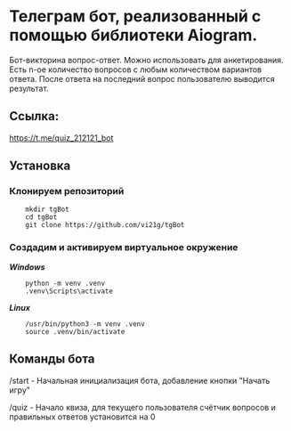 # Телеграм бот, реализованный с помощью библиотеки Aiogram.
Бот-викторина вопрос-ответ. Можно использовать для анкетирования.
Есть n-ое количество вопросов с любым количеством вариантов ответа. После ответа на последний вопрос пользователю выводится результат.

## Ссылка:
https://t.me/quiz_212121_bot

## Установка

### Клонируем репозиторий
```
    mkdir tgBot
    cd tgBot
    git clone https://github.com/vi21g/tgBot
```

### Создадим и активируем виртуальное окружение
___Windows___
```
    python -m venv .venv
    .venv\Scripts\activate
```
___Linux___
```
    /usr/bin/python3 -m venv .venv
    source .venv/bin/activate
```

## Команды бота
/start - Начальная инициализация бота, добавление кнопки "Начать игру"

/quiz - Начало квиза, для текущего пользователя счётчик вопросов и правильных ответов установится на 0